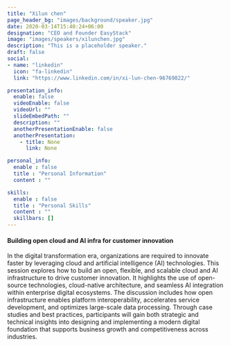 ```yaml
---
title: "Xilun chen"
page_header_bg: "images/background/speaker.jpg"
date: 2020-03-14T15:40:24+06:00
designation: "CEO and Founder EasyStack"
image: "images/speakers/xilunchen.jpg"
description: "This is a placeholder speaker."
draft: false
social:
- name: "linkedin"
  icon: "fa-linkedin"
  link: "https://www.linkedin.com/in/xi-lun-chen-96769822/"

presentation_info:
  enable: false
  videoEnable: false
  videoUrl: ""
  slideEmbedPath: ""
  description: ""
  anotherPresentationEnable: false
  anotherPresentation:
    - title: None
      link: None

personal_info:
  enable : false
  title : "Personal Information"
  content : ""

skills:
  enable : false
  title : "Personal Skills"
  content : ""
  skillbars: []
---
```


#### Building open cloud and AI infra for customer innovation

In the digital transformation era, organizations are required to innovate faster by leveraging cloud and artificial intelligence (AI) technologies. This session explores how to build an open, flexible, and scalable cloud and AI infrastructure to drive customer innovation. It highlights the use of open-source technologies, cloud-native architecture, and seamless AI integration within enterprise digital ecosystems. The discussion includes how open infrastructure enables platform interoperability, accelerates service development, and optimizes large-scale data processing. Through case studies and best practices, participants will gain both strategic and technical insights into designing and implementing a modern digital foundation that supports business growth and competitiveness across industries.
